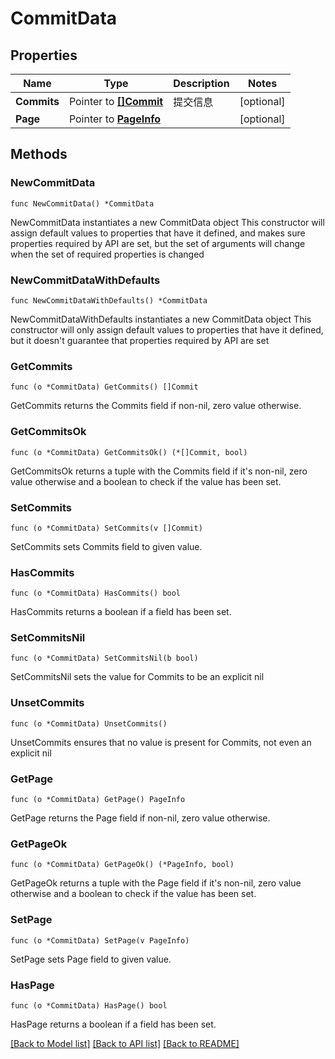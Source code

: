 # CommitData

## Properties

Name | Type | Description | Notes
------------ | ------------- | ------------- | -------------
**Commits** | Pointer to [**[]Commit**](Commit.md) | 提交信息 | [optional] 
**Page** | Pointer to [**PageInfo**](PageInfo.md) |  | [optional] 

## Methods

### NewCommitData

`func NewCommitData() *CommitData`

NewCommitData instantiates a new CommitData object
This constructor will assign default values to properties that have it defined,
and makes sure properties required by API are set, but the set of arguments
will change when the set of required properties is changed

### NewCommitDataWithDefaults

`func NewCommitDataWithDefaults() *CommitData`

NewCommitDataWithDefaults instantiates a new CommitData object
This constructor will only assign default values to properties that have it defined,
but it doesn't guarantee that properties required by API are set

### GetCommits

`func (o *CommitData) GetCommits() []Commit`

GetCommits returns the Commits field if non-nil, zero value otherwise.

### GetCommitsOk

`func (o *CommitData) GetCommitsOk() (*[]Commit, bool)`

GetCommitsOk returns a tuple with the Commits field if it's non-nil, zero value otherwise
and a boolean to check if the value has been set.

### SetCommits

`func (o *CommitData) SetCommits(v []Commit)`

SetCommits sets Commits field to given value.

### HasCommits

`func (o *CommitData) HasCommits() bool`

HasCommits returns a boolean if a field has been set.

### SetCommitsNil

`func (o *CommitData) SetCommitsNil(b bool)`

 SetCommitsNil sets the value for Commits to be an explicit nil

### UnsetCommits
`func (o *CommitData) UnsetCommits()`

UnsetCommits ensures that no value is present for Commits, not even an explicit nil
### GetPage

`func (o *CommitData) GetPage() PageInfo`

GetPage returns the Page field if non-nil, zero value otherwise.

### GetPageOk

`func (o *CommitData) GetPageOk() (*PageInfo, bool)`

GetPageOk returns a tuple with the Page field if it's non-nil, zero value otherwise
and a boolean to check if the value has been set.

### SetPage

`func (o *CommitData) SetPage(v PageInfo)`

SetPage sets Page field to given value.

### HasPage

`func (o *CommitData) HasPage() bool`

HasPage returns a boolean if a field has been set.


[[Back to Model list]](../README.md#documentation-for-models) [[Back to API list]](../README.md#documentation-for-api-endpoints) [[Back to README]](../README.md)


